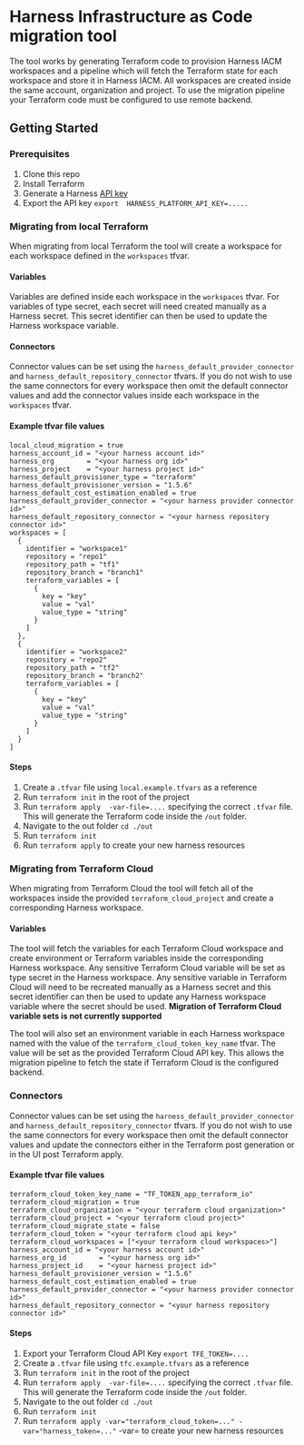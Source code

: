 # Harness Infrastructure as Code migration tool
The tool works by generating Terraform code to provision Harness IACM workspaces and a pipeline which will fetch the Terraform state for each workspace and store it in Harness IACM. All workspaces are created inside the same account, organization and project. To use the migration pipeline your Terraform code must be configured to use remote backend. 


## Getting Started
### Prerequisites
1. Clone this repo
2. Install Terraform
3. Generate a Harness [API key](https://developer.harness.io/docs/platform/automation/api/add-and-manage-api-keys/)
4. Export the API key ```export  HARNESS_PLATFORM_API_KEY=.....```

### Migrating from local Terraform
When migrating from local Terraform the tool will create a workspace for each workspace defined in the ```workspaces``` tfvar.

#### Variables
Variables are defined inside each workspace in the ```workspaces``` tfvar. For variables of type secret, each secret will need created manually as a Harness secret. This secret identifier can then be used to update the Harness workspace variable.

#### Connectors
Connector values can be set using the ```harness_default_provider_connector``` and ```harness_default_repository_connector``` tfvars. If you do not wish to use the same connectors for every workspace then omit the default connector values and add the connector values inside each workspace in the ```workspaces``` tfvar. 

#### Example tfvar file values
```
local_cloud_migration = true
harness_account_id = "<your harness account id>"
harness_org        = "<your harness org id>"
harness_project    = "<your harness project id>"
harness_default_provisioner_type = "terraform"
harness_default_provisioner_version = "1.5.6"
harness_default_cost_estimation_enabled = true
harness_default_provider_connector = "<your harness provider connector id>"
harness_default_repository_connector = "<your harness repository connector id>"
workspaces = [
  {
    identifier = "workspace1"
    repository = "repo1"
    repository_path = "tf1"
    repository_branch = "branch1"
    terraform_variables = [ 
      {
        key = "key"
        value = "val"
        value_type = "string"
      } 
    ]
  },
  {
    identifier = "workspace2"
    repository = "repo2"
    repository_path = "tf2"
    repository_branch = "branch2"
    terraform_variables = [ 
      {
        key = "key"
        value = "val"
        value_type = "string"
      } 
    ]
  }
]

```
#### Steps
1. Create a ```.tfvar``` file using ```local.example.tfvars``` as a reference
2. Run ```terraform init``` in the root of the project
3. Run ```terraform apply  -var-file=....``` specifying the correct ```.tfvar``` file. This will generate the Terraform code inside the ```/out``` folder.
4. Navigate to the out folder ```cd ./out```
5. Run ```terraform init``` 
6. Run ```terraform apply``` to create your new harness resources

### Migrating from Terraform Cloud
When migrating from Terraform Cloud the tool will fetch all of the workspaces inside the provided ```terraform_cloud_project``` and create a corresponding Harness workspace.

#### Variables
The tool will fetch the variables for each Terraform Cloud workspace and create environment or Terraform variables inside the corresponding Harness workspace. Any sensitive Terraform Cloud variable will be set as type secret in the Harness workspace. Any sensitive variable in Terraform Cloud will need to be recreated manually as a Harness secret and this secret identifier can then be used to update any Harness workspace variable where the secret should be used. **Migration of Terraform Cloud variable sets is not currently supported**

The tool will also set an environment variable in each Harness workspace named with the value of the ```terraform_cloud_token_key_name``` tfvar. The value will be set as the provided Terraform Cloud API key. This allows the migration pipeline to fetch the state if Terraform Cloud is the configured backend.

### Connectors
Connector values can be set using the ```harness_default_provider_connector``` and ```harness_default_repository_connector``` tfvars. If you do not wish to use the same connectors for every workspace then omit the default connector values and update the connectors either in the Terraform post generation or in the UI post Terraform apply.


#### Example tfvar file values

```
terraform_cloud_token_key_name = "TF_TOKEN_app_terraform_io"
terraform_cloud_migration = true
terraform_cloud_organization = "<your terraform cloud organization>"
terraform_cloud_project = "<your terraform cloud project>"
terraform_cloud_migrate_state = false
terraform_cloud_token = "<your terraform cloud api key>"
terraform_cloud_workspaces = ["<your terraform cloud workspaces>"]
harness_account_id = "<your harness account id>"
harness_org_id        = "<your harness org id>"
harness_project_id    = "<your harness project id>"
harness_default_provisioner_version = "1.5.6"
harness_default_cost_estimation_enabled = true
harness_default_provider_connector = "<your harness provider connector id>"
harness_default_repository_connector = "<your harness repository connector id>"
```
#### Steps
1. Export your Terraform Cloud API Key ```export TFE_TOKEN=....```
1. Create a ```.tfvar``` file using ```tfc.example.tfvars``` as a reference
2. Run ```terraform init``` in the root of the project
3. Run ```terraform apply  -var-file=....``` specifying the correct ```.tfvar``` file. This will generate the Terraform code inside the ```/out``` folder.
4. Navigate to the out folder ```cd ./out```
5. Run ```terraform init``` 
6. Run ```terraform apply -var="terraform_cloud_token=..." -var="harness_token=..."``` -var= to create your new harness resources
